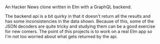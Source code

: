 An Hacker News clone written in Elm with a GraphQL backend.

The backend api is a bit quirky in that it doesn't return all the results and has some inconsistencies in the data shown.
Because of this, some of the JSON decoders are quite tricky and studying them can be a good exercise for new comers.
The point of this projects is to work on a real Elm app so I'm not too worried about what gets returned by the api.
